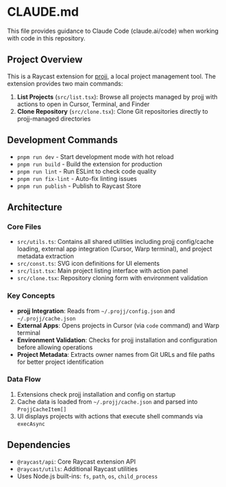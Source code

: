 # CLAUDE.md

This file provides guidance to Claude Code (claude.ai/code) when working with code in this repository.

## Project Overview

This is a Raycast extension for [projj](https://github.com/popomore/projj), a local project management tool. The extension provides two main commands:

1. **List Projects** (`src/list.tsx`): Browse all projects managed by projj with actions to open in Cursor, Terminal, and Finder
2. **Clone Repository** (`src/clone.tsx`): Clone Git repositories directly to projj-managed directories

## Development Commands

- `pnpm run dev` - Start development mode with hot reload
- `pnpm run build` - Build the extension for production
- `pnpm run lint` - Run ESLint to check code quality
- `pnpm run fix-lint` - Auto-fix linting issues
- `pnpm run publish` - Publish to Raycast Store

## Architecture

### Core Files
- `src/utils.ts`: Contains all shared utilities including projj config/cache loading, external app integration (Cursor, Warp terminal), and project metadata extraction
- `src/const.ts`: SVG icon definitions for UI elements
- `src/list.tsx`: Main project listing interface with action panel
- `src/clone.tsx`: Repository cloning form with environment validation

### Key Concepts
- **projj Integration**: Reads from `~/.projj/config.json` and `~/.projj/cache.json` 
- **External Apps**: Opens projects in Cursor (via `code` command) and Warp terminal
- **Environment Validation**: Checks for projj installation and configuration before allowing operations
- **Project Metadata**: Extracts owner names from Git URLs and file paths for better project identification

### Data Flow
1. Extensions check projj installation and config on startup
2. Cache data is loaded from `~/.projj/cache.json` and parsed into `ProjjCacheItem[]`
3. UI displays projects with actions that execute shell commands via `execAsync`

## Dependencies
- `@raycast/api`: Core Raycast extension API
- `@raycast/utils`: Additional Raycast utilities
- Uses Node.js built-ins: `fs`, `path`, `os`, `child_process`